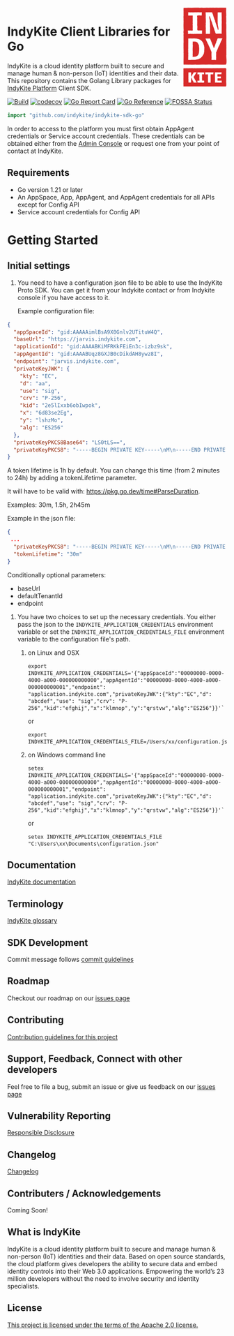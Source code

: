 <div align="left">
<a href="https://indykite.com">
<img src="https://github.com/indykite/.github/blob/master/assets/IndyKITE_Rough_red.png" alt="IndyKite Red Logo" width="100px" height="183px" align="right">
</a>
</div>

# IndyKite Client Libraries for Go

IndyKite is a cloud identity platform built to secure and manage
human & non-person (IoT) identities and their data. This repository contains the
Golang Library packages for [IndyKite Platform](https://indykite.com) Client SDK.

[![Build](https://github.com/indykite/indykite-sdk-go/actions/workflows/pr-test.yaml/badge.svg)](https://github.com/indykite/indykite-sdk-go/actions/workflows/pr-test.yaml)
[![codecov](https://codecov.io/gh/indykite/indykite-sdk-go/branch/master/graph/badge.svg?token=TFCDLXbnsh)](https://codecov.io/gh/indykite/indykite-sdk-go)
[![Go Report Card](https://goreportcard.com/badge/github.com/indykite/indykite-sdk-go)](https://goreportcard.com/report/github.com/indykite/indykite-sdk-go)
[![Go Reference](https://pkg.go.dev/badge/github.com/indykite/indykite-sdk-go.svg)](https://pkg.go.dev/github.com/indykite/indykite-sdk-go)
[![FOSSA Status](https://app.fossa.com/api/projects/git%2Bgithub.com%2Findykite%2Findykite-sdk-go.svg?type=shield)](https://app.fossa.com/projects/git%2Bgithub.com%2Findykite%2Findykite-sdk-go?ref=badge_shield)

```go
import "github.com/indykite/indykite-sdk-go"
```

In order to access to the platform you must first obtain AppAgent credentials or Service account credentials.
These credentials can be obtained either from the [Admin Console](https://console.indykite.id)
or request one from your point of contact at IndyKite.

## Requirements

- Go version 1.21 or later
- An AppSpace, App, AppAgent, and AppAgent credentials for all APIs except for Config API
- Service account credentials for Config API

# Getting Started

## Initial settings

1. You need to have a configuration json file to be able to use the IndyKite Proto SDK. You can get it from your
   Indykite contact or from Indykite console if you have access to it.

   Example configuration file:

```json
{
  "appSpaceId": "gid:AAAAAimlBsA9X0Gnlv2UTituW4Q",
  "baseUrl": "https://jarvis.indykite.com",
  "applicationId": "gid:AAAABKiMFRKkFEiEn3c-izbz9sk",
  "appAgentId": "gid:AAAABUqz8GXJB0cDikdAH8ywz8I",
  "endpoint": "jarvis.indykite.com",
  "privateKeyJWK": {
    "kty": "EC",
    "d": "aa",
    "use": "sig",
    "crv": "P-256",
    "kid": "2e5lIxxb6obIwpok",
    "x": "6d83se2Eg",
    "y": "lshzMo",
    "alg": "ES256"
  },
  "privateKeyPKCS8Base64": "LS0tLS==",
  "privateKeyPKCS8": "-----BEGIN PRIVATE KEY-----\nM\n-----END PRIVATE KEY-----"
}
```
A token lifetime is 1h by default.
You can change this time (from 2 minutes to 24h) by adding a tokenLifetime parameter.

It will have to be valid with: https://pkg.go.dev/time#ParseDuration.

Examples: 30m, 1.5h, 2h45m

Example in the json file:
```json
{
 ...
  "privateKeyPKCS8": "-----BEGIN PRIVATE KEY-----\nM\n-----END PRIVATE KEY-----",
  "tokenLifetime": "30m"
}
```


Conditionally optional parameters:

- baseUrl
- defaultTenantId
- endpoint

1. You have two choices to set up the necessary credentials. You either pass the json to the `INDYKITE_APPLICATION_CREDENTIALS`
   environment variable or set the `INDYKITE_APPLICATION_CREDENTIALS_FILE` environment variable to the configuration file's path.

   1. on Linux and OSX

      ```shell
      export INDYKITE_APPLICATION_CREDENTIALS='{"appSpaceId":"00000000-0000-4000-a000-000000000000","appAgentId":"00000000-0000-4000-a000-000000000001","endpoint": "application.indykite.com","privateKeyJWK":{"kty":"EC","d": "abcdef","use": "sig","crv": "P-256","kid":"efghij","x":"klmnop","y":"qrstvw","alg":"ES256"}}'`
      ```

      or

      ```shell
      export INDYKITE_APPLICATION_CREDENTIALS_FILE=/Users/xx/configuration.json
      ```

   1. on Windows command line

      ```shell
      setex INDYKITE_APPLICATION_CREDENTIALS='{"appSpaceId":"00000000-0000-4000-a000-000000000000","appAgentId":"00000000-0000-4000-a000-000000000001","endpoint": "application.indykite.com","privateKeyJWK":{"kty":"EC","d": "abcdef","use": "sig","crv": "P-256","kid":"efghij","x":"klmnop","y":"qrstvw","alg":"ES256"}}'`
      ```

      or

      ```shell
      setex INDYKITE_APPLICATION_CREDENTIALS_FILE "C:\Users\xx\Documents\configuration.json"
      ```

## Documentation

[IndyKite documentation](https://docs.indykite.com)

## Terminology

[IndyKite glossary](https://docs.indykite.com/docs/resources/glossary)

## SDK Development

Commit message follows
[commit guidelines](./doc/guides/commit-message.md#commit-message-guidelines)

## Roadmap

Checkout our roadmap on our
[issues page](https://github.com/indykite/indykite-sdk-go/issues)

## Contributing

[Contribution guidelines for this project](contributing.md)

## Support, Feedback, Connect with other developers

Feel free to file a bug, submit an issue or give us feedback on our
[issues page](https://github.com/indykite/indykite-sdk-go/issues)

## Vulnerability Reporting

[Responsible Disclosure](responsible_disclosure.md)

## Changelog

[Changelog](CHANGELOG.md)

## Contributers / Acknowledgements

Coming Soon!

## What is IndyKite

IndyKite is a cloud identity platform built to secure and manage human & non-person (IoT) identities and their data. Based on open source standards, the cloud platform gives developers the ability to secure data and embed identity controls into their Web 3.0 applications. Empowering the world’s 23 million developers without the need to involve security and identity specialists.

## License

[This project is licensed under the terms of the Apache 2.0 license.](LICENSE)
